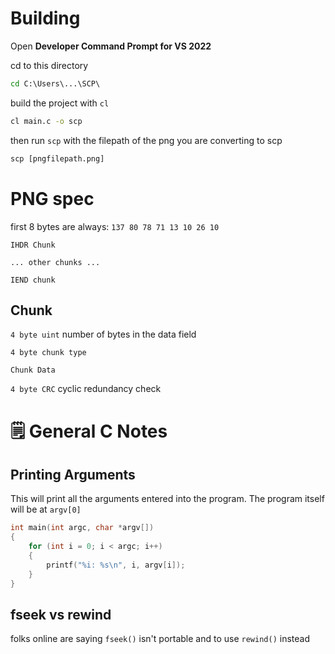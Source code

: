 # Building
Open **Developer Command Prompt for VS 2022**

cd to this directory
```cmd
cd C:\Users\...\SCP\
```
build the project with `cl`
```cmd
cl main.c -o scp
```
then run `scp` with the filepath of the png you are converting to scp
```cmd
scp [pngfilepath.png]
```
# PNG spec
first 8 bytes are always: `137 80 78 71 13 10 26 10`

`IHDR Chunk`

`... other chunks ...`

`IEND chunk`

## Chunk
`4 byte uint` number of bytes in the data field

`4 byte chunk type`

`Chunk Data`

`4 byte CRC` cyclic redundancy check

# 🗒️ General C Notes
## Printing Arguments
This will print all the arguments entered into the program. The program itself will be at `argv[0]`
```c
int main(int argc, char *argv[])
{
	for (int i = 0; i < argc; i++)
	{
		printf("%i: %s\n", i, argv[i]);
	}
}
```

## fseek vs rewind
folks online are saying `fseek()` isn't portable and to use `rewind()` instead
